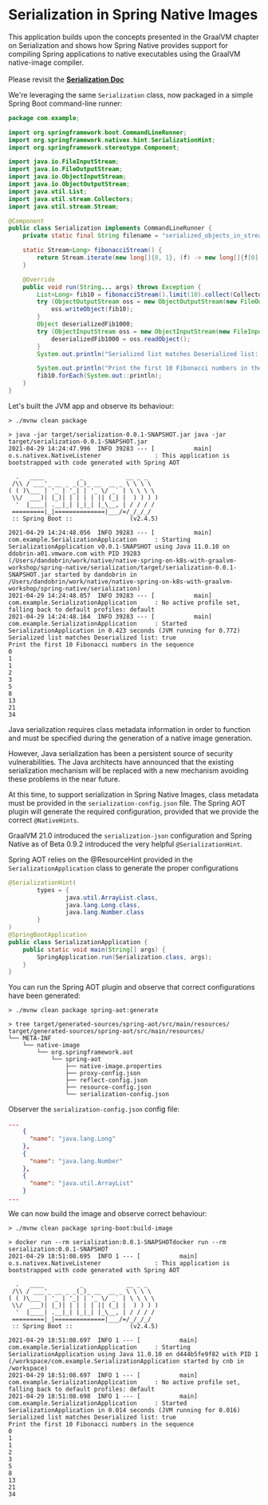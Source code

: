 # Serialization in Spring Native Images

This application builds upon the concepts presented in the GraalVM chapter on Serialization and shows how Spring Native provides support
for compiling Spring applications to native executables using the GraalVM native-image compiler.
<br><br>
Please revisit the **[Serialization Doc](../../graalvm/serialization/README.md)**

We're leveraging the same `Serialization` class, now packaged in a simple Spring Boot command-line runner:
```java
package com.example;

import org.springframework.boot.CommandLineRunner;
import org.springframework.nativex.hint.SerializationHint;
import org.springframework.stereotype.Component;

import java.io.FileInputStream;
import java.io.FileOutputStream;
import java.io.ObjectInputStream;
import java.io.ObjectOutputStream;
import java.util.List;
import java.util.stream.Collectors;
import java.util.stream.Stream;

@Component
public class Serialization implements CommandLineRunner {
    private static final String filename = "serialized_objects_in_stream";

    static Stream<Long> fibonacciStream() {
        return Stream.iterate(new long[]{0, 1}, (f) -> new long[]{f[0] + f[1], f[0]}).map(f -> f[0]);
    }

    @Override
    public void run(String... args) throws Exception {
        List<Long> fib10 = fibonacciStream().limit(10).collect(Collectors.toList());
        try (ObjectOutputStream oss = new ObjectOutputStream(new FileOutputStream(filename))) {
            oss.writeObject(fib10);
        }
        Object deserializedFib1000;
        try (ObjectInputStream oss = new ObjectInputStream(new FileInputStream(filename))) {
            deserializedFib1000 = oss.readObject();
        }
        System.out.println("Serialized list matches Deserialized list: " + fib10.equals(deserializedFib1000));

        System.out.println("Print the first 10 Fibonacci numbers in the sequence");
        fib10.forEach(System.out::println);
    }
}
```

Let's built the JVM app and observe its behaviour:
```shell
> ./mvnw clean package

> java -jar target/serialization-0.0.1-SNAPSHOT.jar java -jar target/serialization-0.0.1-SNAPSHOT.jar 
2021-04-29 14:24:47.996  INFO 39283 --- [           main] o.s.nativex.NativeListener               : This application is bootstrapped with code generated with Spring AOT

  .   ____          _            __ _ _
 /\\ / ___'_ __ _ _(_)_ __  __ _ \ \ \ \
( ( )\___ | '_ | '_| | '_ \/ _` | \ \ \ \
 \\/  ___)| |_)| | | | | || (_| |  ) ) ) )
  '  |____| .__|_| |_|_| |_\__, | / / / /
 =========|_|==============|___/=/_/_/_/
 :: Spring Boot ::                (v2.4.5)

2021-04-29 14:24:48.056  INFO 39283 --- [           main] com.example.SerializationApplication     : Starting SerializationApplication v0.0.1-SNAPSHOT using Java 11.0.10 on ddobrin-a01.vmware.com with PID 39283 (/Users/dandobrin/work/native/native-spring-on-k8s-with-graalvm-workshop/spring-native/serialization/target/serialization-0.0.1-SNAPSHOT.jar started by dandobrin in /Users/dandobrin/work/native/native-spring-on-k8s-with-graalvm-workshop/spring-native/serialization)
2021-04-29 14:24:48.057  INFO 39283 --- [           main] com.example.SerializationApplication     : No active profile set, falling back to default profiles: default
2021-04-29 14:24:48.164  INFO 39283 --- [           main] com.example.SerializationApplication     : Started SerializationApplication in 0.423 seconds (JVM running for 0.772)
Serialized list matches Deserialized list: true
Print the first 10 Fibonacci numbers in the sequence
0
1
1
2
3
5
8
13
21
34
```

Java serialization requires class metadata information in order to function and must be specified during the generation of a native image generation.

However, Java serialization has been a persistent source of security vulnerabilities.
The Java architects have announced that the existing serialization mechanism will be replaced with a new mechanism avoiding these problems in the near future.

At this time, to support serialization in Spring Native Images, class metadata must be provided in the `serialization-config.json` file. 
The Spring AOT plugin will generate the required configuration, provided that we provide the correct `@NativeHints`.

GraalVM 21.0 introduced the `serialization-json` configuration and Spring Native as of Beta 0.9.2 introduced the very helpful `@SerializationHint`.

Spring AOT relies on the @ResourceHint provided in the `SerializationApplication` class to generate the proper configurations
```java
@SerializationHint(
		types = {
				java.util.ArrayList.class,
				java.lang.Long.class,
				java.lang.Number.class
		}
)
@SpringBootApplication
public class SerializationApplication {
	public static void main(String[] args) {
		SpringApplication.run(Serialization.class, args);
	}
}
```

You can run the Spring AOT plugin and observe that correct configurations have been generated:
```shell
> ./mvnw clean package spring-aot:generate

> tree target/generated-sources/spring-aot/src/main/resources/
target/generated-sources/spring-aot/src/main/resources/
└── META-INF
    └── native-image
        └── org.springframework.aot
            └── spring-aot
                ├── native-image.properties
                ├── proxy-config.json
                ├── reflect-config.json
                ├── resource-config.json
                └── serialization-config.json
````

Observer the `serialization-config.json` config file:
```json
...
    {
      "name": "java.lang.Long"
    },
    {
      "name": "java.lang.Number"
    },
    {
      "name": "java.util.ArrayList"
    }
...
```

We can now build the image and observe correct behaviour:
```shell
> ./mvnw clean package spring-boot:build-image

> docker run --rm serialization:0.0.1-SNAPSHOTdocker run --rm serialization:0.0.1-SNAPSHOT
2021-04-29 18:51:08.695  INFO 1 --- [           main] o.s.nativex.NativeListener               : This application is bootstrapped with code generated with Spring AOT

  .   ____          _            __ _ _
 /\\ / ___'_ __ _ _(_)_ __  __ _ \ \ \ \
( ( )\___ | '_ | '_| | '_ \/ _` | \ \ \ \
 \\/  ___)| |_)| | | | | || (_| |  ) ) ) )
  '  |____| .__|_| |_|_| |_\__, | / / / /
 =========|_|==============|___/=/_/_/_/
 :: Spring Boot ::                (v2.4.5)

2021-04-29 18:51:08.697  INFO 1 --- [           main] com.example.SerializationApplication     : Starting SerializationApplication using Java 11.0.10 on d444b5fe9f82 with PID 1 (/workspace/com.example.SerializationApplication started by cnb in /workspace)
2021-04-29 18:51:08.697  INFO 1 --- [           main] com.example.SerializationApplication     : No active profile set, falling back to default profiles: default
2021-04-29 18:51:08.698  INFO 1 --- [           main] com.example.SerializationApplication     : Started SerializationApplication in 0.014 seconds (JVM running for 0.016)
Serialized list matches Deserialized list: true
Print the first 10 Fibonacci numbers in the sequence
0
1
1
2
3
5
8
13
21
34
```